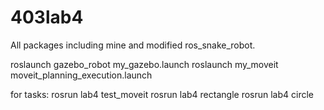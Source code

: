# 403lab4

All packages including mine and modified ros_snake_robot.

roslaunch gazebo_robot my_gazebo.launch
roslaunch my_moveit moveit_planning_execution.launch

for tasks:
  rosrun lab4 test_moveit
  rosrun lab4 rectangle
  rosrun lab4 circle
 
